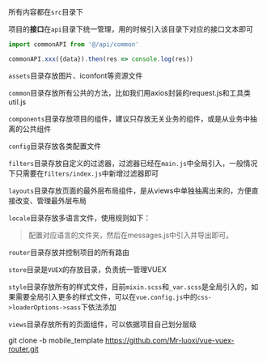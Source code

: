 所有内容都在`src`目录下

项目的**接口**在`api`目录下统一管理，用的时候引入该目录下对应的接口文本即可

```js
import commonAPI from '@/api/common'

commonAPI.xxx({data}).then(res => console.log(res))
```

`assets`目录存放图片、iconfont等资源文件

`common`目录存放所有公共的方法，比如我们用axios封装的request.js和工具类util.js

`components`目录存放项目的组件，建议只存放无关业务的组件，或是从业务中抽离的公共组件

`config`目录存放各类配置文件

`filters`目录存放自定义的过滤器，过滤器已经在`main.js`中全局引入，一般情况下只需要在`filters/index.js`中新增过滤器即可

`layouts`目录存放页面的最外层布局组件，是从views中单独抽离出来的，方便直接改变、管理最外层布局

`locale`目录存放多语言文件，使用规则如下：

> 配置对应语言的文件夹，然后在messages.js中引入并导出即可。

`router`目录存放并控制项目的所有路由

`store`目录是`VUEX`的存放目录，负责统一管理VUEX

`style`目录存放所有的样式文件，目前`mixin.scss`和`_var.scss`是全局引入的，如果需要全局引入更多的样式文件，可以在`vue.config.js`中的`css->loaderOptions->sass`下依法添加

`views`目录存放所有的页面组件，可以依据项目自己划分层级

git clone -b mobile_template  https://github.com/Mr-luoxi/vue-vuex-router.git

